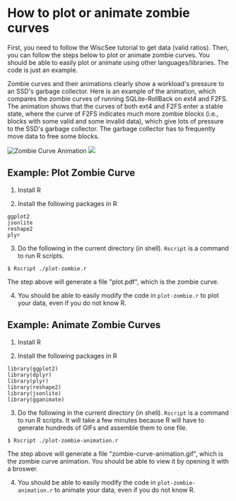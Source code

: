 # How to plot or animate zombie curves

First, you need to follow the WiscSee tutorial to get data (valid
ratios). Then, you can follow the steps below to plot or animate
zombie curves. You should be able to easily plot or animate using
other languages/libraries. The code is just an example.

Zombie curves and their animations clearly show a workload's pressure
to an SSD's garbage collector.
Here is an example of the animation, which compares the zombie 
curves of running SQLite-RollBack on ext4 and F2FS. The animation
shows that the curves of both ext4 and F2FS enter a stable state,
where the curve of F2FS indicates much more zombie blocks (i.e.,
blocks with some valid and some invalid data), which give lots 
of pressure to the SSD's garbage collector. The garbage collector
has to frequently move data to free some blocks.

![Zombie Curve Animation](http://pages.cs.wisc.edu/~jhe/zombie-curve-animation-sqlite-rb.gif)
![](http://i.imgur.com/OUkLi.gif)

## Example: Plot Zombie Curve

1. Install R

2. Install the following packages in R

```
ggplot2
jsonlite
reshape2
plyr
```

3.  Do the following in the current directory (in shell). `Rscript` is 
a command to run R scripts.

```
$ Rscript ./plot-zombie.r
```

The step above will generate a file "plot.pdf", which is the zombie curve.

4. You should be able to easily modify the code in `plot-zombie.r` to plot your data, 
even if you do not know R.


## Example: Animate Zombie Curves


1. Install R

2. Install the following packages in R

```
library(ggplot2)
library(dplyr)
library(plyr)
library(reshape2)
library(jsonlite)
library(gganimate)
```

3.  Do the following in the current directory (in shell). `Rscript` is 
a command to run R scripts. It will take a few minutes because R will
have to generate hundreds of GIFs and assemble them to one file.

```
$ Rscript ./plot-zombie-animation.r
```

The step above will generate a file "zombie-curve-animation.gif", which 
is the zombie curve animation. You should be able to view it by opening it
with a broswer.

4. You should be able to easily modify the code in `plot-zombie-animation.r` to 
animate your data, even if you do not know R.

